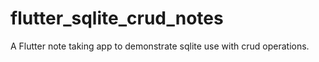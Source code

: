 # flutter_sqlite_crud_notes

A Flutter note taking app to demonstrate sqlite use with crud operations.